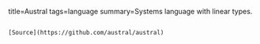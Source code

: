 title=Austral
tags=language
summary=Systems language with linear types.
~~~~~~

[Source](https://github.com/austral/austral)

